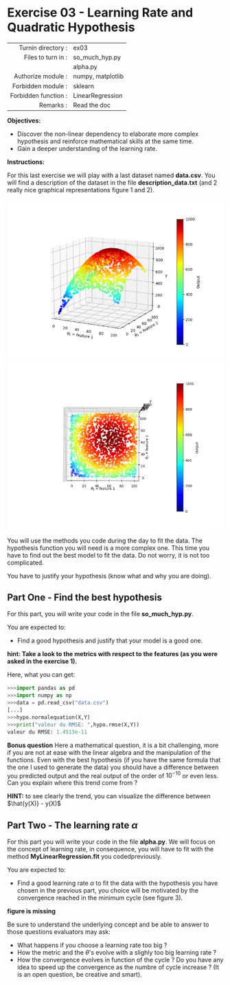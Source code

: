 # Exercise 03 - Learning Rate and Quadratic Hypothesis

|                         |                    |
| -----------------------:| ------------------ |
|   Turnin directory :    |  ex03              |
|   Files to turn in :    |  so_much_hyp.py    |
|                         |  alpha.py          |
|   Authorize module :    |  numpy, matplotlib |
|   Forbidden module :    |  sklearn           |
|   Forbidden function :  |  LinearRegression  |
|   Remarks :             |  Read the doc      |

**Objectives:** 

* Discover the non-linear dependency to elaborate more complex hypothesis and reinforce mathematical skills at the same time.
* Gain a deeper understanding of the learning rate.


**Instructions:**

For this last exercise we will play with a last dataset named **__data.csv__**. You will find a description of the dataset in the file **__description_data.txt__** (and 2 really nice graphical representations figure 1 and 2).

<img src="day01/assets/ex03_Figure_1.png" />

<img src="day01/assets/ex03_Figure_2.png" />

You will use the methods you code during the day to fit the data.
The hypothesis function you will need is a more complex one. This time you have to find out the best model to fit the data.
Do not worry, it is not too complicated.

You have to justify your hypothesis (know what and why you are doing).

## Part One - Find the best hypothesis

For this part, you will write your code in the file __so_much_hyp.py__.

You are expected to:
* Find a good hypothesis and justify that your model is a good one.

__hint: Take a look to the metrics with respect to the features (as you were asked in the exercise 1).__

Here, what you can get:
```python
>>>import pandas as pd
>>>import numpy as np
>>>data = pd.read_csv("data.csv")
[...]
>>>hypo.normalequation(X,Y)
>>>print("valeur du RMSE: ",hypo.rmse(X,Y))
valeur du RMSE: 1.4513e-11
```

**Bonus question**
Here a mathematical question, it is a bit challenging, more if you are not at ease with the linear algebra and the manipulation of the functions.
Even with the best hypothesis (if you have the same formula that the one I used to generate the data) you should have a difference between you predicted output and the real output of the order of $10^{-10}$ or even less. Can you explain where this trend come from ?

**HINT:** to see clearly the trend, you can visualize the difference between $\hat{y(X)} - y(X)$


## Part Two - The learning rate $\alpha$

For this part you will write your code in the file __alpha.py__.
We will focus on the concept of learning rate, in consequence, you will have to fit with the method __MyLinearRegression.fit__ you codedpreviously.

You are expected to:
* Find a good learning rate $\alpha$ to fit the data with the hypothesis you have chosen in the previous part, you choice will be motivated by the convergence reached in the minimum cycle (see figure 3).

__figure is missing__

Be sure to understand the underlying concept and be able to answer to those questions evaluators may ask:
* What happens if you choose a learning rate too big ?
* How the metric and the $\theta$'s evolve with a slighly too big learning rate ?
* How the convergence evolves in function of the cycle ? Do you have any idea to speed up the convergence as the numbre of cycle increase ? (It is an open question, be creative and smart).
